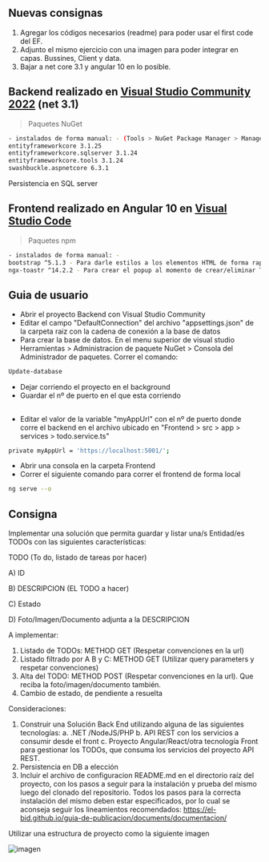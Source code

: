 ## Nuevas consignas

1. Agregar los códigos necesarios (readme) para poder usar el first code del EF.
2. Adjunto el mismo ejercicio con una imagen para poder integrar en capas. Bussines, Client y data.
3. Bajar a net core 3.1 y angular 10 en lo posible.

## Backend realizado en [Visual Studio Community 2022](https://visualstudio.microsoft.com/es/vs/) (net 3.1)

> Paquetes NuGet

```sh
- instalados de forma manual: - (Tools > NuGet Package Manager > Manage NuGet Packages for Solution)
entityframeworkcore 3.1.25
entityframeworkcore.sqlserver 3.1.24
entityframeworkcore.tools 3.1.24
swashbuckle.aspnetcore 6.3.1
```

Persistencia en SQL server

## Frontend realizado en Angular 10 en [Visual Studio Code](https://code.visualstudio.com/)

> Paquetes npm

```sh
- instalados de forma manual: -
bootstrap ^5.1.3 - Para darle estilos a los elementos HTML de forma rapida
ngx-toastr ^14.2.2 - Para crear el popup al momento de crear/eliminar TODO
```

##

## Guia de usuario

- Abrir el proyecto Backend con Visual Studio Community
- Editar el campo "DefaultConnection" del archivo "appsettings.json" de la carpeta raiz con la cadena de conexión a la base de datos
- Para crear la base de datos. En el menu superior de visual studio Herramientas > Administracion de paquete NuGet > Consola del Administrador de paquetes. Correr el comando:

```sh
Update-database
```

- Dejar corriendo el proyecto en el background
- Guardar el nº de puerto en el que esta corriendo

##

- Editar el valor de la variable "myAppUrl" con el nº de puerto donde corre el backend en el archivo ubicado en "Frontend > src > app > services > todo.service.ts"

```sh
private myAppUrl = 'https://localhost:5001/';
```

- Abrir una consola en la carpeta Frontend
- Correr el siguiente comando para correr el frontend de forma local

```sh
ng serve --o
```

## Consigna

Implementar una solución que permita guardar y listar una/s Entidad/es TODOs con
las siguientes características:

TODO (To do, listado de tareas por hacer)

A) ID

B) DESCRIPCION (EL TODO a hacer)

C) Estado

D) Foto/Imagen/Documento adjunta a la DESCRIPCION

A implementar:

1. Listado de TODOs: METHOD GET (Respetar convenciones en la url)
2. Listado filtrado por A B y C: METHOD GET (Utilizar query parameters y respetar
   convenciones)
3. Alta del TODO: METHOD POST (Respetar convenciones en la url). Que reciba la
   foto/imagen/documento también.
4. Cambio de estado, de pendiente a resuelta

Consideraciones:

1. Construir una Solución Back End utilizando alguna de las siguientes tecnologías:
   a. .NET /NodeJS/PHP
   b. API REST con los servicios a consumir desde el front
   c. Proyecto Angular/React/otra tecnología Front para gestionar los TODOs, que
   consuma los servicios del proyecto API REST.
2. Persistencia en DB a elección
3. Incluir el archivo de configuracion README.md en el directorio raíz del proyecto, con
   los pasos a seguir para la instalación y prueba del mismo luego del clonado del
   repositorio.
   Todos los pasos para la correcta instalación del mismo deben estar especificados, por
   lo cual se aconseja seguir los lineamientos recomendados: https://el-bid.github.io/guia-de-publicacion/documents/documentacion/

Utilizar una estructura de proyecto como la siguiente imagen

![imagen](https://raw.github.com/mauriciorodriguez/newsan.v3/master/img.png)
